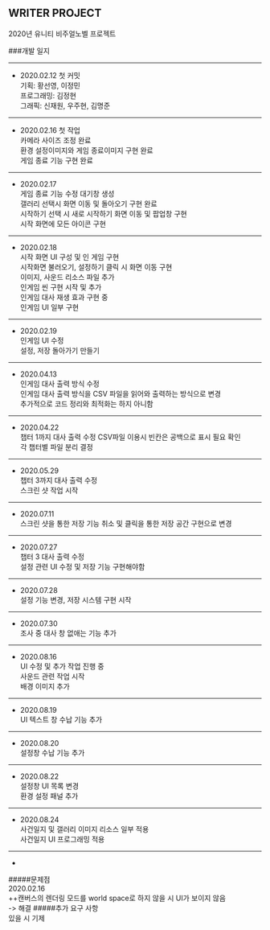 ## WRITER PROJECT
2020년 유니티 비주얼노벨 프로젝트 

###개발 일지 
* * * 
* 2020.02.12 첫 커밋  
기획: 황선영, 이정민  
프로그래밍: 김정현  
그래픽: 신재원, 우주현, 김명준  
* * *  

* 2020.02.16 첫 작업  
카메라 사이즈 조정 완료  
환경 설정이미지와 게임 종료이미지 구현 완료  
게임 종료 기능 구현 완료  
* * * 

* 2020.02.17  
게임 종료 기능 수정 대기창 생성  
갤러리 선택시 화면 이동 및 돌아오기 구현 완료  
시작하기 선택 시 새로 시작하기 화면 이동 및 팝업창 구현  
시작 화면에 모든 아이콘 구현
* * * 

* 2020.02.18  
시작 화면 UI 구성 및 인 게임 구현  
시작화면 불러오기, 설정하기 클릭 시 화면 이동 구현  
이미지, 사운드 리소스 파일 추가  
인게임 씬 구현 시작 및 추가  
인게임 대사 재생 효과 구현 중  
인게임 UI 일부 구현  
* * *  

* 2020.02.19  
인게임 UI 수정  
설정, 저장 돌아가기 만들기  
* * * 

* 2020.04.13  
인게임 대사 출력 방식 수정  
인게임 대사 출력 방식을 CSV 파일을 읽어와 출력하는 방식으로 변경  
추가적으로 코드 정리와 최적화는 하지 아니함  
* * * 

* 2020.04.22  
챕터 1까지 대사 출력 수정
CSV파일 이용시 빈칸은 공백으로 표시 필요 확인  
각 챕터별 파일 분리 결정  
* * * 

* 2020.05.29  
챕터 3까지 대사 출력 수정  
스크린 샷 작업 시작  
* * * 

* 2020.07.11  
스크린 샷을 통한 저장 기능 취소 및 클릭을 통한 저장 공간 구현으로 변경  
* * * 

* 2020.07.27  
챕터 3 대사 출력 수정  
설정 관련 UI 수정 및 저장 기능 구현해야함 
* * *  

* 2020.07.28  
설정 기능 변경, 저장 시스템 구현 시작
* * * 

* 2020.07.30  
조사 중 대사 창 없애는 기능 추가  
* * * 

* 2020.08.16  
UI 수정 및 추가 작업 진행 중  
사운드 관련 작업 시작  
배경 이미지 추가  
* * * 

* 2020.08.19  
UI 텍스트 창 수납 기능 추가  
* * * 

* 2020.08.20  
설정창 수납 기능 추가  
* * * 

* 2020.08.22  
설정창 UI 목록 변경  
환경 설정 패널 추가
* * * 

* 2020.08.24  
사건일지 및 갤러리 이미지 리소스 일부 적용  
사건일지 UI 프로그래밍 적용  
* * * 
* 
#####문제점  
2020.02.16  
++캔버스의 렌더링 모드를 world space로 하지 않을 시 UI가 보이지 않음  
-> 해결
#####추가 요구 사항  
있을 시 기제 